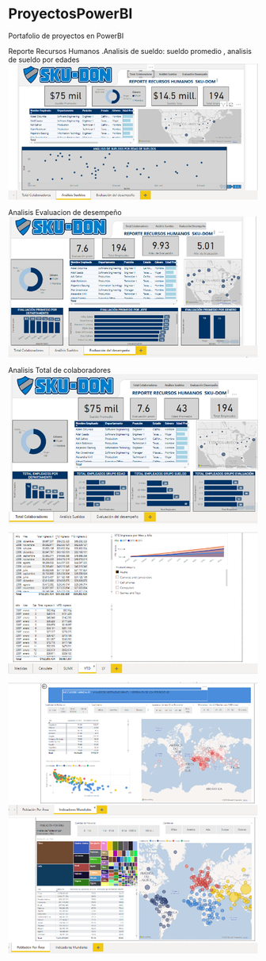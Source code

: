 # ProyectosPowerBI
Portafolio de proyectos en PowerBI

Reporte Recursos Humanos .Analisis de sueldo: sueldo promedio , analisis de sueldo por edades
![](imagenes/analisis1.png)

Analisis Evaluacion de desempeño
![](imagenes/analisis2.png)

Analisis Total de colaboradores
![](imagenes/analisis3.png)

![](imagenes/AnalisisDax.png)

![](imagenes/indicadoresMundiales.png)
![](imagenes/poblacionArea.png)
